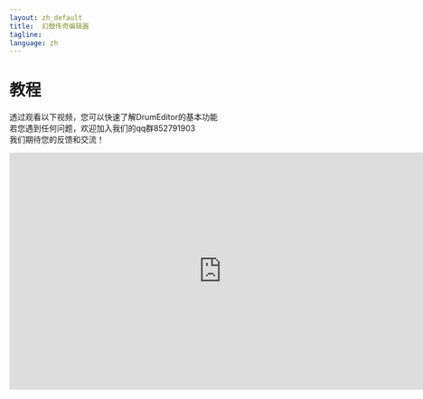 ```yaml
---
layout: zh_default
title:  幻鼓传奇编辑器
tagline: 
language: zh
---
```


# 教程

透过观看以下视频，您可以快速了解DrumEditor的基本功能  
若您遇到任何问题，欢迎加入我们的qq群852791903  
我们期待您的反馈和交流！  

<iframe width="750" height="420" src="https://www.youtube.com/embed/GTLkts-7mjk?si=1D9IZc1k2mnByqNR" title="YouTube video player" frameborder="0" allow="accelerometer; autoplay; clipboard-write; encrypted-media; gyroscope; picture-in-picture; web-share" allowfullscreen></iframe>

